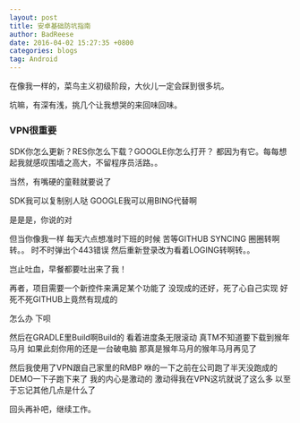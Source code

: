 ```yaml
---
layout: post
title: 安卓基础防坑指南
author: BadReese
date: 2016-04-02 15:27:35 +0800
categories: blogs
tag: Android
---
```


在像我一样的，菜鸟主义初级阶段，大伙儿一定会踩到很多坑。

坑嘛，有深有浅，挑几个让我想哭的来回味回味。

### VPN很重要 ###
SDK你怎么更新？RES你怎么下载？GOOGLE你怎么打开？
都因为有它。每每想起我就感叹围墙之高大，不留程序员活路。。

当然，有嘴硬的童鞋就要说了

SDK我可以复制别人哒
GOOGLE我可以用BING代替啊

是是是，你说的对

但当你像我一样
每天六点想准时下班的时候
苦等GITHUB SYNCING 圈圈转啊转。。
时不时弹出个443错误
然后重新登录改为看着LOGING转啊转。。

岂止吐血，早餐都要吐出来了我！

再者，项目需要一个新控件来满足某个功能了
没现成的还好，死了心自己实现
好死不死GITHUB上竟然有现成的

怎么办 下呗

然后在GRADLE里Build啊Build的
看着进度条无限滚动
真TM不知道要下载到猴年马月
如果此刻你用的还是一台破电脑
那真是猴年马月的猴年马月再见了

然后我使用了VPN跟自己家里的RMBP
咻的一下之前在公司跑了半天没跑成的DEMO一下子跑下来了
我的内心是激动的
激动得我在VPN这坑就说了这么多
以至于忘记其他几点是什么了

回头再补吧，继续工作。




